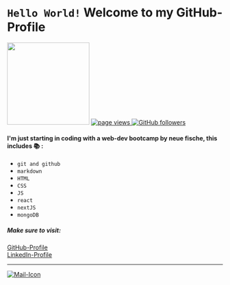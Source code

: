# `Hello World!` Welcome to my GitHub-Profile 

<img height="192" src="https://e-steffen.github.io/my-portfolio/img/pic-me.jpg">
  <a href="https://github.com/e-steffen">
    <img src="https://komarev.com/ghpvc/?username=e-steffen" alt="page views">
  </a>
  <a href="https://github.com/e-steffen?tab=followers">
    <img alt="GitHub followers" src="https://img.shields.io/github/followers/e-steffen?color=green&logo=github">
  </a>


#### I'm just starting in coding with a web-dev bootcamp by neue fische, this includes 📚 :  
- `git and github`
- `markdown`
- `HTML`
- `CSS`
- `JS`
- `react`
- `nextJS`
- `mongoDB`

##### Make sure to visit: 

[GitHub-Profile](https://e-steffen.github.io/my-portfolio/) <br> 
[LinkedIn-Profile](https://www.linkedin.com/in/steffen-zierold/) <br>

---
<a href="mailto:steffen.zierold@outlook.com" title="send me an eMail"><img src="https://e-steffen.github.io/my-portfolio/img/mail%2032.png" alt="Mail-Icon"></a>

